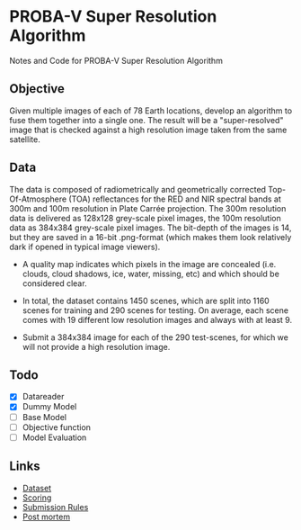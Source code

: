 # PROBA-V Super Resolution Algorithm

Notes and Code for PROBA-V Super Resolution Algorithm

## Objective

Given multiple images of each of 78 Earth locations, develop an algorithm to fuse them together into a single one.
The result will be a "super-resolved" image that is checked against a high resolution image taken from the same satellite.

## Data

The data is composed of radiometrically and geometrically corrected Top-Of-Atmosphere (TOA) reflectances for the RED and NIR spectral bands at 300m and 100m resolution in Plate Carrée projection. The 300m resolution data is delivered as 128x128 grey-scale pixel images, the 100m resolution data as 384x384 grey-scale pixel images. The bit-depth of the images is 14, but they are saved in a 16-bit .png-format (which makes them look relatively dark if opened in typical image viewers).

- A quality map indicates which pixels in the image are concealed (i.e. clouds, cloud shadows, ice, water, missing, etc) and which should be considered clear.

- In total, the dataset contains 1450 scenes, which are split into 1160 scenes for training and 290 scenes for testing. On average, each scene comes with 19 different low resolution images and always with at least 9.

- Submit a 384x384 image for each of the 290 test-scenes, for which we will not provide a high resolution image.

## Todo

- [X] Datareader
- [X] Dummy Model
- [ ] Base Model
- [ ] Objective function
- [ ] Model Evaluation

## Links

- [Dataset](https://kelvins.esa.int/proba-v-super-resolution/data/)
- [Scoring](https://kelvins.esa.int/proba-v-super-resolution/scoring/)
- [Submission Rules](https://kelvins.esa.int/proba-v-super-resolution/submission-rules/)
- [Post mortem](https://kelvins.esa.int/proba-v-super-resolution-post-mortem/leaderboard/)

